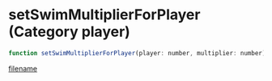 # setSwimMultiplierForPlayer (Category player)

```js
function setSwimMultiplierForPlayer(player: number, multiplier: number): void
```

[filename](setSwimMultiplierForPlayer_m.md ':include')